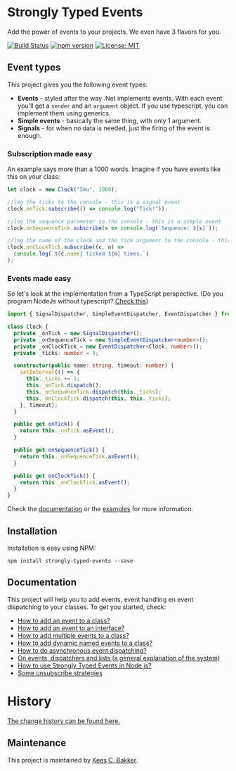 # Strongly Typed Events
Add the power of events to your projects. We even have 3 flavors for you.

[![Build Status](https://travis-ci.org/KeesCBakker/Strongly-Typed-Events-for-TypeScript.svg?branch=master)](https://travis-ci.org/KeesCBakker/Strongly-Typed-Events-for-TypeScript)
[![npm version](https://badge.fury.io/js/strongly-typed-events.svg)](https://badge.fury.io/js/strongly-typed-events)
[![License: MIT](https://img.shields.io/badge/License-MIT-yellow.svg)](https://opensource.org/licenses/MIT)

## Event types
This project gives you the following event types:
- **Events** - styled after the way .Net implements events. With each event you'll get a `sender` and an `argument` object. If you use typescript, you can implement them using generics.
- **Simple events** - basically the same thing, with only 1 argument.
- **Signals** - for when no data is needed, just the firing of the event is enough.

### Subscription made easy
An example says more than a 1000 words. Imagine if you have events like this on your class:
```typescript
let clock = new Clock("Smu", 1000);

//log the ticks to the console - this is a signal event
clock.onTick.subscribe(() => console.log("Tick!"));

//log the sequence parameter to the console - this is a simple event
clock.onSequenceTick.subscribe(s => console.log(`Sequence: ${s}`));

//log the name of the clock and the tick argument to the console - this is an event
clock.onClockTick.subscribe((c, n) =>
  console.log(`${c.name} ticked ${n} times.`)
);
```

### Events made easy
So let's look at the implementation from a TypeScript perspective. (Do you program NodeJs without typescript? <a href="https://github.com/KeesCBakker/Strongly-Typed-Events-for-TypeScript/blob/master/documentation/HowToUseInNodeJs.md">Check this</a>)

```typescript
import { SignalDispatcher, SimpleEventDispatcher, EventDispatcher } from "strongly-typed-events";

class Clock {
  private _onTick = new SignalDispatcher();
  private _onSequenceTick = new SimpleEventDispatcher<number>();
  private _onClockTick = new EventDispatcher<Clock, number>();
  private _ticks: number = 0;

  constructor(public name: string, timeout: number) {
    setInterval(() => {
      this._ticks += 1;
      this._onTick.dispatch();
      this._onSequenceTick.dispatch(this._ticks);
      this._onClockTick.dispatch(this, this._ticks);
    }, timeout);
  }

  public get onTick() {
    return this._onTick.asEvent();
  }

  public get onSequenceTick() {
    return this._onSequenceTick.asEvent();
  }

  public get onClockTick() {
    return this._onClockTick.asEvent();
  }
}
```

Check the <a href="https://github.com/KeesCBakker/Strongly-Typed-Events-for-TypeScript/documentation">documentation</a> or the <a href="examples">examples</a> for more information.

## Installation
Installation is easy using NPM:
```
npm install strongly-typed-events --save
```

## Documentation
This project will help you to add events, event handling en event dispatching to your classes. To get you started, check:

- <a href="https://github.com/KeesCBakker/Strongly-Typed-Events-for-TypeScript/blob/master/documentation/HowToAddAnEventToAClass.md">How to add an event to a class?</a>
- <a href="https://github.com/KeesCBakker/Strongly-Typed-Events-for-TypeScript/blob/master/documentation/HowToAddAnEventToAnInterface.md">How to add an event to an interface?</a>
- <a href="https://github.com/KeesCBakker/Strongly-Typed-Events-for-TypeScript/blob/master/documentation/HowToAddMultipleEventsToAClass.md">How to add multiple events to a class?</a>
- <a href="https://github.com/KeesCBakker/Strongly-Typed-Events-for-TypeScript/blob/master/documentation/HowToAddDynamicNamedEeventsToAClass.md">How to add dynamic named events to a class?</a>
- <a href="https://github.com/KeesCBakker/Strongly-Typed-Events-for-TypeScript/blob/master/documentation/HowToDoAsynchronousEventDispatching.md">How to do asynchronous event dispatching?</a>
- <a href="https://github.com/KeesCBakker/Strongly-Typed-Events-for-TypeScript/blob/master/documentation/OnEventsDispatchersAndLists.md">On events, dispatchers and lists (a general explanation of the system)</a>
- <a href="https://github.com/KeesCBakker/Strongly-Typed-Events-for-TypeScript/blob/master/documentation/HowToUseInNodeJs.md">How to use Strongly Typed Events in Node.js?</a>
- <a href="https://github.com/KeesCBakker/Strongly-Typed-Events-for-TypeScript/blob/master/documentation/SomeUnsubStrategies.md">Some unsubscribe strategies</a>

# History

<a href="https://github.com/KeesCBakker/Strongly-Typed-Events-for-TypeScript/blob/master/documentation/history.md">The change history can be found here.</a>


## Maintenance
This project is maintained by <a href="https://keestalkstech.com/">Kees C. Bakker</a>.